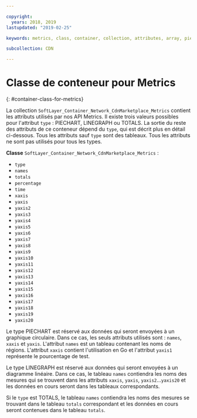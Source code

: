 ```yaml
---

copyright:
  years: 2018, 2019
lastupdated: "2019-02-25"

keywords: metrics, class, container, collection, attributes, array, pie chart, API

subcollection: CDN

---
```


# Classe de conteneur pour Metrics
{: #container-class-for-metrics}

La collection `SoftLayer_Container_Network_CdnMarketplace_Metrics` contient les attributs utilisés par nos API Metrics. Il existe trois valeurs possibles pour l'attribut `type` : PIECHART, LINEGRAPH ou TOTALS. La sortie du reste des attributs de ce conteneur dépend du `type`, qui est décrit plus en détail ci-dessous. Tous les attributs sauf `type` sont des tableaux. Tous les attributs ne sont pas utilisés pour tous les types.

**Classe** `SoftLayer_Container_Network_CdnMarketplace_Metrics` :
* `type`
* `names`
* `totals`
* `percentage`
* `time`
* `xaxis`
* `yaxis`
* `yaxis2`
* `yaxis3`
* `yaxis4`
* `yaxis5`
* `yaxis6`
* `yaxis7`
* `yaxis8`
* `yaxis9`
* `yaxis10`
* `yaxis11`
* `yaxis12`
* `yaxis13`
* `yaxis14`
* `yaxis15`
* `yaxis16`
* `yaxis17`
* `yaxis18`
* `yaxis19`
* `yaxis20`

Le type PIECHART est réservé aux données qui seront envoyées à un graphique circulaire. Dans ce cas, les seuls attributs utilisés sont : `names`, `xaxis` et `yaxis`. L'attribut `names` est un tableau contenant les noms de régions. L'attribut `xaxis` contient l'utilisation en Go et l'attribut `yaxis1` représente le pourcentage de test.


Le type LINEGRAPH est réservé aux données qui seront envoyées à un diagramme linéaire. Dans ce cas, le tableau `names` contiendra les noms des mesures qui se trouvent dans les attributs `xaxis`, `yaxis`, `yaxis2`...`yaxis20` et les données en cours seront dans les tableaux correspondants.


Si le `type` est TOTALS, le tableau `names` contiendra les noms des mesures se trouvant dans le tableau `totals` correspondant et les données en cours seront contenues dans le tableau `totals`.
